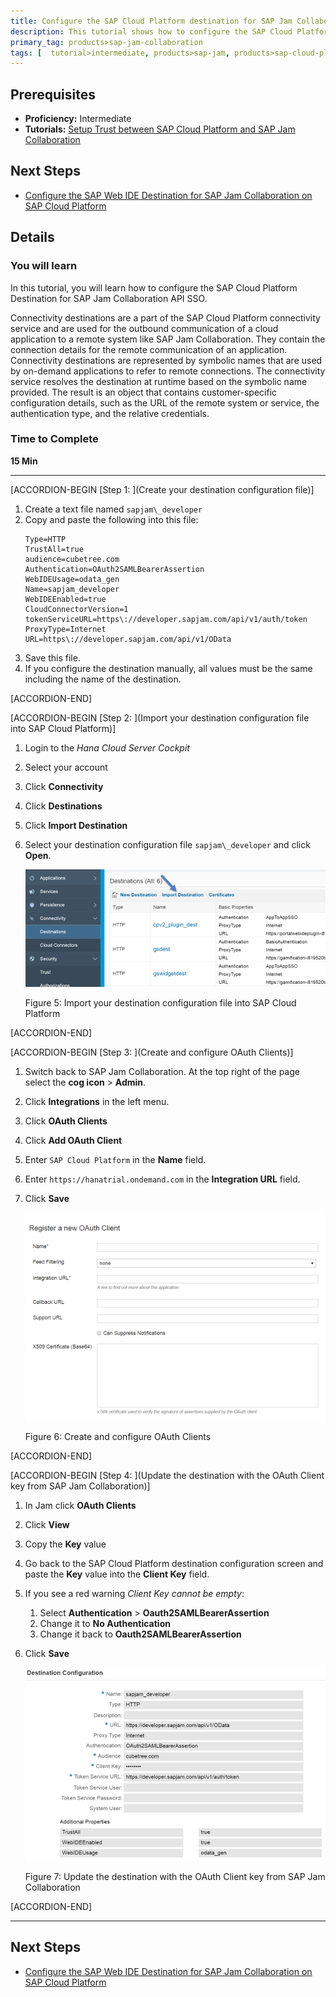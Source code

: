 ```yaml
---
title: Configure the SAP Cloud Platform destination for SAP Jam Collaboration API SSO
description: This tutorial shows how to configure the SAP Cloud Platform destination for SAP Jam Collaboration API SSO.
primary_tag: products>sap-jam-collaboration
tags: [  tutorial>intermediate, products>sap-jam, products>sap-cloud-platform, topic>cloud ]
---
```


## Prerequisites  
 - **Proficiency:** Intermediate
 - **Tutorials:** [Setup Trust between SAP Cloud Platform and SAP Jam Collaboration](https://www.sap.com/developer/tutorials/jam-cloud-setup-trust.html)

## Next Steps
- [Configure the SAP Web IDE Destination for SAP Jam Collaboration on SAP Cloud Platform](https://www.sap.com/developer/tutorials/jam-cloud-webide-destination-configure.html)

## Details
### You will learn  
In this tutorial, you will learn how to configure the SAP Cloud Platform Destination for SAP Jam Collaboration API SSO.

Connectivity destinations are a part of the SAP Cloud Platform connectivity service and are used for the outbound communication of a cloud application to a remote system like SAP Jam Collaboration. They contain the connection details for the remote communication of an application. Connectivity destinations are represented by symbolic names that are used by on-demand applications to refer to remote connections. The connectivity service resolves the destination at runtime based on the symbolic name provided. The result is an object that contains customer-specific configuration details, such as the URL of the remote system or service, the authentication type, and the relative credentials.

### Time to Complete
**15 Min**

---

[ACCORDION-BEGIN [Step 1: ](Create your destination configuration file)]

1.  Create a text file named `sapjam\_developer`
2.  Copy and paste the following into this file:
    ```
    Type=HTTP
    TrustAll=true
    audience=cubetree.com
    Authentication=OAuth2SAMLBearerAssertion
    WebIDEUsage=odata_gen
    Name=sapjam_developer
    WebIDEEnabled=true
    CloudConnectorVersion=1
    tokenServiceURL=https\://developer.sapjam.com/api/v1/auth/token
    ProxyType=Internet
    URL=https\://developer.sapjam.com/api/v1/OData
    ```
3.  Save this file.
4.  If you configure the destination manually, all values must be the same including the name of the destination.


[ACCORDION-END]

[ACCORDION-BEGIN [Step 2: ](Import your destination configuration file into SAP Cloud Platform)]

1.  Login to the _Hana Cloud Server Cockpit_
2.  Select your account
3.  Click **Connectivity**
4.  Click **Destinations**
5.  Click **Import Destination**
6.  Select your destination configuration file `sapjam\_developer` and click **Open**.

    ![Import your destination configuration file into SAP Cloud Platform page](loio1b9a8792cf394a3fa84929b456d817ad_HiRes.png)

    Figure 5: Import your destination configuration file into SAP Cloud Platform


[ACCORDION-END]


[ACCORDION-BEGIN [Step 3: ](Create and configure OAuth Clients)]

1.  Switch back to SAP Jam Collaboration. At the top right of the page select the **cog icon** \> **Admin**.
2.  Click **Integrations** in the left menu.
3.  Click **OAuth Clients**
4.  Click **Add OAuth Client**
5.  Enter `SAP Cloud Platform` in the **Name** field.
6.  Enter `https://hanatrial.ondemand.com` in the **Integration URL** field.
7.  Click **Save**

    ![Create and configure OAuth Clients page](loio5f15c362378246388f758a54ad839bd8_HiRes.png)

    Figure 6: Create and configure OAuth Clients


[ACCORDION-END]

[ACCORDION-BEGIN [Step 4: ](Update the destination with the OAuth Client key from SAP Jam Collaboration)]

1.  In Jam click **OAuth Clients**
2.  Click **View**
3.  Copy the **Key** value
4.  Go back to the SAP Cloud Platform destination configuration screen and paste the **Key** value into the **Client Key** field.
5.  If you see a red warning _Client Key cannot be empty_:
    1.  Select **Authentication** \> **Oauth2SAMLBearerAssertion**
    2.  Change it to **No Authentication**
    3.  Change it back to **Oauth2SAMLBearerAssertion**
6.  Click **Save**

    ![Update the destination with the OAuth Client key from SAP Jam Collaboration page](loio87a9631e8f5644b9a1c274b773fd1af7_HiRes.png)

    Figure 7: Update the destination with the OAuth Client key from SAP Jam Collaboration


[ACCORDION-END]

---

## Next Steps
- [Configure the SAP Web IDE Destination for SAP Jam Collaboration on SAP Cloud Platform](https://www.sap.com/developer/tutorials/jam-cloud-webide-destination-configure.html)

